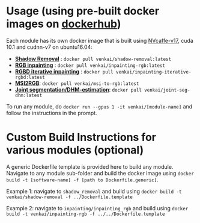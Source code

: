 
# Usage (using pre-built docker images on [dockerhub](https://hub.docker.com/u/venkai))

Each module has its own docker image that is built using [NVcaffe-v17](https://github.com/venkai/caffe/tree/venkai_nvcaffe17_cuda10), cuda 10.1 and cudnn-v7 on ubuntu16.04:
- **[Shadow Removal](https://hub.docker.com/r/venkai/shadow-removal)** : `docker pull venkai/shadow-removal:latest`
- **[RGB inpainting](https://hub.docker.com/r/venkai/inpainting-rgb)** : `docker pull venkai/inpainting-rgb:latest`
- **[RGBD iterative inpainting](https://hub.docker.com/r/venkai/inpainting-iterative-rgbd)** : `docker pull venkai/inpainting-iterative-rgbd:latest`
- **[MSI2RGB](https://hub.docker.com/r/venkai/msi-to-rgb)**: `docker pull venkai/msi-to-rgb:latest`
- **[Joint segmentation/DHM-estimation](https://hub.docker.com/r/venkai/joint-seg-dhm)**: `docker pull venkai/joint-seg-dhm:latest`

To run any module, do
`docker run --gpus 1 -it venkai/[module-name]`
and follow the instructions in the prompt.

# Custom Build Instructions for various modules (optional)

A generic Dockerfile template is provided here to build any module.
Navigate to any module sub-folder and build the docker image using
`docker build -t [software-name] -f [path to Dockerfile.generic]`.

Example 1: navigate to `shadow_removal` and build using
`docker build -t venkai/shadow-removal -f ../Dockerfile.template`

Example 2: navigate to `inpainting/inpainting_rgb` and build using
`docker build -t venkai/inpainting-rgb -f ../../Dockerfile.template`


